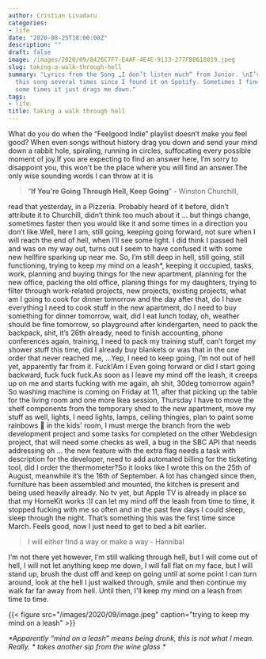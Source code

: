 ```yaml
---
author: Cristian Livadaru
categories:
- life
date: "2020-08-25T18:00:00Z"
description: ""
draft: false
image: /images/2020/09/8426C7F7-E4AF-4E4E-9133-277FB8618019.jpeg
slug: taking-a-walk-through-hell
summary: "Lyrics from the Song „I don’t listen much“ from Junior. \nI’ve been playing
  this song several times since I found it on Spotify. Sometimes I find it uplifting,
  some times it just drags me down."
tags:
- life
title: Taking a walk through hell
---
```



What do you do when the “Feelgood Indie” playlist doesn’t make you feel good? When even songs without history drag you down and send your mind down a rabbit hole, spiraling, running in circles, suffocating every possible moment of joy.If you are expecting to find an answer here, I’m sorry to disappoint you, this won’t be the place where you will find an answer.The only wise sounding words I can throw at it is

> “**If You’re Going Through Hell, Keep Going**” - Winston Churchill,

read that yesterday, in a Pizzeria. Probably heard of it before, didn’t attribute it to Churchill, didn’t think too much about it … but things change, sometimes faster then you would like it and some times in a direction you don’t like.Well, here I am, still going, keeping going forward, not sure when I will reach the end of hell, when I’ll see some light. I did think I passed hell and was on my way out, turns out I seem to have confused it with some new hellfire sparking up near me. So, I’m still deep in hell, still going, still functioning, trying to keep my mind on a leash*, keeping it occupied, tasks, work, planning and buying things for the new apartment, planning for the new office, packing the old office, planing things for my daughters, trying to filter through work-related projects, new projects, existing projects, what am I going to cook for dinner tomorrow and the day after that, do I have everything I need to cook stuff in the new apartment, do I need to buy something for dinner tomorrow, wait, did I eat lunch today, oh, weather should be fine tomorrow, so playground after kindergarten, need to pack the backpack, shit, it’s 26th already, need to finish accounting, phone conferences again, training, I need to pack my training stuff, can’t forget my shower stuff this time, did I already buy blankets or was that in the one order that never reached me, …Yep, I need to keep going, I’m not out of hell yet, apparently far from it. Fuck!Am I Even going forward or did I start going backward, fuck fuck fuck.As soon as I leave my mind off the leash, it creeps up on me and starts fucking with me again, ah shit, 30deg tomorrow again?So washing machine is coming on Friday at 11, after that picking up the table for the living room and one more Ikea session, Thursday I have to move the shelf components from the temporary shed to the new apartment, move my stuff as well, lights, I need lights, lamps, ceiling thingies, plan to paint some rainbows 🌈 in the kids' room, I must merge the branch from the web development project and some tasks for completed on the other Webdesign project, that will need some checks as well, a bug in the SBC API that needs addressing oh ... the new feature with the extra flag needs a task with description for the developer, need to add automated billing for the ticketing tool, did I order the thermometer?So it looks like I wrote this on the 25th of August, meanwhile it‘s the 16th of September. A lot has changed since then, furniture has been assembled and mounted, the kitchen is present and being used heavily already. No tv yet, but Apple TV is already in place so that my HomeKit works :)I can let my mind off the leash from time to time, it stopped fucking with me so often and in the past few days I could sleep, sleep through the night. That’s something this was the first time since March. Feels good, now I just need to get to bed a bit earlier.

> I will either find a way or make a way - Hannibal

I‘m not there yet however, I‘m still walking through hell, but I will come out of hell, I will not let anything keep me down, I will fall flat on my face, but I will stand up, brush the dust off and keep on going until at some point I can turn around, look at the hell I just walked through, smile and then continue my walk far far away from hell. Until then, I'll keep my mind on a leash from time to time.

{{< figure src="/images/2020/09/image.jpeg" caption="trying to keep my mind on a leash" >}}

_*Apparently “mind on a leash” means being drunk, this is not what I mean. Really. * takes another sip from the wine glass *_


